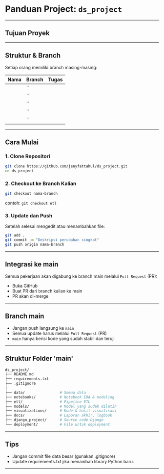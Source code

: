 # Panduan Project: `ds_project`
---
## Tujuan Proyek

---

## Struktur & Branch

Setiap orang memiliki branch masing-masing:

| Nama     | Branch         | Tugas                        |
|----------|----------------|------------------------------------|
|      | ``     |      |
|      | ``     |       |
|      | ``     |   |
|      | ``      |    |
|     | ``   |      |

---

## Cara Mulai
### 1. Clone Repositori
```bash
git clone https://github.com/jenyfattahul/ds_project.git
cd ds_project
```

### 2. Checkout ke Branch Kalian
```bash
git checkout nama-branch
```
contoh: `git checkout etl`

### 3. Update dan Push
Setelah selesai mengedit atau menambahkan file:
```bash
git add .
git commit -m "Deskripsi perubahan singkat"
git push origin nama-branch
```

---

## Integrasi ke main
Semua pekerjaan akan digabung ke branch main melalui `Pull Request` (PR):
- Buka GitHub
- Buat PR dari branch kalian ke main
- PR akan di-merge

---

## Branch main
- Jangan push langsung ke `main`
- Semua update harus melalui `Pull Request` (PR)
- `main` hanya berisi kode yang sudah stabil dan teruji

---


## Struktur Folder 'main'
```bash
ds_project/
├── README.md
├── requirements.txt
├── .gitignore
│
├── data/                # Semua data
├── notebooks/           # Notebook EDA & modeling
├── etl/                 # Pipeline ETL
├── models/              # Model yang sudah dilatih
├── visualizations/      # Kode & hasil visualisasi
├── docs/                # Laporan akhir, logbook
├── django_project/      # Source code Django
└── deployment/          # File untuk deployment
```

---

## Tips
- Jangan commit file data besar (gunakan .gitignore)
- Update requirements.txt jika menambah library Python baru.

---

